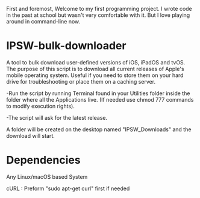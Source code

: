 First and foremost, Welcome to my first programming project.
I wrote code in the past at school but wasn't very comfortable with it. 
But I love playing around in command-line now.

# IPSW-bulk-downloader
A tool to bulk download user-defined versions of iOS, iPadOS and tvOS.
The purpose of this script is to download all current releases of Apple's mobile operating system.  Useful if you need to store them on your hard drive for troubleshooting or place them on a caching server.

-Run the script by running Terminal found in your Utilities folder inside the folder where all the Applications live.
(If needed use chmod 777 commands to modify execution rights).

-The script will ask for the latest release.

A folder will be created on the desktop named "IPSW_Downloads" and the download will start.

# Dependencies
Any Linux/macOS based System

cURL : Preform "sudo apt-get curl" first if needed

